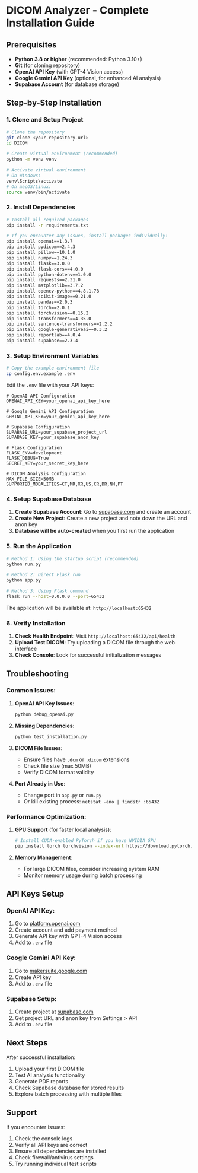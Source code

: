 # DICOM Analyzer - Complete Installation Guide

## Prerequisites

- **Python 3.8 or higher** (recommended: Python 3.10+)
- **Git** (for cloning repository)
- **OpenAI API Key** (with GPT-4 Vision access)
- **Google Gemini API Key** (optional, for enhanced AI analysis)
- **Supabase Account** (for database storage)

## Step-by-Step Installation

### 1. Clone and Setup Project

```bash
# Clone the repository
git clone <your-repository-url>
cd DICOM

# Create virtual environment (recommended)
python -m venv venv

# Activate virtual environment
# On Windows:
venv\Scripts\activate
# On macOS/Linux:
source venv/bin/activate
```

### 2. Install Dependencies

```bash
# Install all required packages
pip install -r requirements.txt

# If you encounter any issues, install packages individually:
pip install openai==1.3.7
pip install pydicom==2.4.3
pip install pillow==10.1.0
pip install numpy==1.24.3
pip install flask==3.0.0
pip install flask-cors==4.0.0
pip install python-dotenv==1.0.0
pip install requests==2.31.0
pip install matplotlib==3.7.2
pip install opencv-python==4.8.1.78
pip install scikit-image==0.21.0
pip install pandas==2.0.3
pip install torch==2.0.1
pip install torchvision==0.15.2
pip install transformers==4.35.0
pip install sentence-transformers==2.2.2
pip install google-generativeai==0.3.2
pip install reportlab==4.0.4
pip install supabase==2.3.4
```

### 3. Setup Environment Variables

```bash
# Copy the example environment file
cp config.env.example .env
```

Edit the `.env` file with your API keys:

```env
# OpenAI API Configuration
OPENAI_API_KEY=your_openai_api_key_here

# Google Gemini API Configuration
GEMINI_API_KEY=your_gemini_api_key_here

# Supabase Configuration
SUPABASE_URL=your_supabase_project_url
SUPABASE_KEY=your_supabase_anon_key

# Flask Configuration
FLASK_ENV=development
FLASK_DEBUG=True
SECRET_KEY=your_secret_key_here

# DICOM Analysis Configuration
MAX_FILE_SIZE=50MB
SUPPORTED_MODALITIES=CT,MR,XR,US,CR,DR,NM,PT
```

### 4. Setup Supabase Database

1. **Create Supabase Account**: Go to [supabase.com](https://supabase.com) and create an account
2. **Create New Project**: Create a new project and note down the URL and anon key
3. **Database will be auto-created** when you first run the application

### 5. Run the Application

```bash
# Method 1: Using the startup script (recommended)
python run.py

# Method 2: Direct Flask run
python app.py

# Method 3: Using Flask command
flask run --host=0.0.0.0 --port=65432
```

The application will be available at: `http://localhost:65432`

### 6. Verify Installation

1. **Check Health Endpoint**: Visit `http://localhost:65432/api/health`
2. **Upload Test DICOM**: Try uploading a DICOM file through the web interface
3. **Check Console**: Look for successful initialization messages

## Troubleshooting

### Common Issues:

1. **OpenAI API Key Issues**:
   ```bash
   python debug_openai.py
   ```

2. **Missing Dependencies**:
   ```bash
   python test_installation.py
   ```

3. **DICOM File Issues**:
   - Ensure files have `.dcm` or `.dicom` extensions
   - Check file size (max 50MB)
   - Verify DICOM format validity

4. **Port Already in Use**:
   - Change port in `app.py` or `run.py`
   - Or kill existing process: `netstat -ano | findstr :65432`

### Performance Optimization:

1. **GPU Support** (for faster local analysis):
   ```bash
   # Install CUDA-enabled PyTorch if you have NVIDIA GPU
   pip install torch torchvision --index-url https://download.pytorch.org/whl/cu118
   ```

2. **Memory Management**:
   - For large DICOM files, consider increasing system RAM
   - Monitor memory usage during batch processing

## API Keys Setup

### OpenAI API Key:
1. Go to [platform.openai.com](https://platform.openai.com)
2. Create account and add payment method
3. Generate API key with GPT-4 Vision access
4. Add to `.env` file

### Google Gemini API Key:
1. Go to [makersuite.google.com](https://makersuite.google.com)
2. Create API key
3. Add to `.env` file

### Supabase Setup:
1. Create project at [supabase.com](https://supabase.com)
2. Get project URL and anon key from Settings > API
3. Add to `.env` file

## Next Steps

After successful installation:
1. Upload your first DICOM file
2. Test AI analysis functionality
3. Generate PDF reports
4. Check Supabase database for stored results
5. Explore batch processing with multiple files

## Support

If you encounter issues:
1. Check the console logs
2. Verify all API keys are correct
3. Ensure all dependencies are installed
4. Check firewall/antivirus settings
5. Try running individual test scripts
